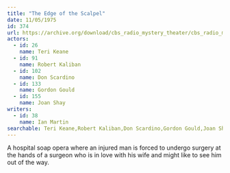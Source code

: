 ```yaml
---
title: "The Edge of the Scalpel"
date: 11/05/1975
id: 374
url: https://archive.org/download/cbs_radio_mystery_theater/cbs_radio_mystery_theater-0351-0400.zip/cbs_radio_mystery_theater-0351-0400%2Fcbsrmt_0374_the_edge_of_the_scalpel.mp3
actors:  
  - id: 26
    name: Teri Keane  
  - id: 91
    name: Robert Kaliban  
  - id: 102
    name: Don Scardino  
  - id: 133
    name: Gordon Gould  
  - id: 155
    name: Joan Shay
writers:  
  - id: 38
    name: Ian Martin
searchable: Teri Keane,Robert Kaliban,Don Scardino,Gordon Gould,Joan Shay Ian Martin
---
```

A hospital soap opera where an injured man is forced to undergo surgery at the hands of a surgeon who is in love with his wife and might like to see him out of the way.